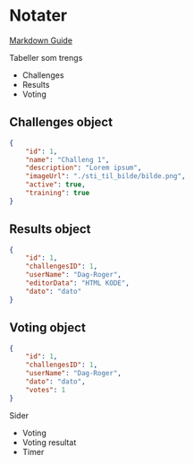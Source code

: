 # Notater
[Markdown Guide](https://www.markdownguide.org/basic-syntax)

Tabeller som trengs
- Challenges
- Results
- Voting




## Challenges object
``` json 
{
    "id": 1,
    "name": "Challeng 1",
    "description": "Lorem ipsum",
    "imageUrl": "./sti_til_bilde/bilde.png",
    "active": true,
    "training": true
}
```

## Results object
``` json 
{
    "id": 1,
    "challengesID": 1,
    "userName": "Dag-Roger",
    "editorData": "HTML KODE",
    "dato": "dato"
}
```

## Voting object
``` json 
{
    "id": 1,
    "challengesID": 1,
    "userName": "Dag-Roger",
    "dato": "dato",
    "votes": 1
}
```


Sider
- Voting
- Voting resultat
- Timer
